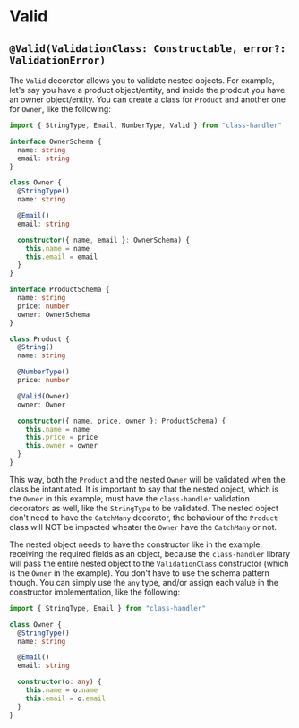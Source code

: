 # Valid

## `@Valid(ValidationClass: Constructable, error?: ValidationError)`

The `Valid` decorator allows you to validate nested objects. For example, let's say you have a product object/entity, and inside the prodcut you have an owner object/entity. You can create a class for `Product` and another one for `Owner`, like the following:

```typescript
import { StringType, Email, NumberType, Valid } from "class-handler"

interface OwnerSchema {
  name: string
  email: string
}

class Owner {
  @StringType()
  name: string

  @Email()
  email: string

  constructor({ name, email }: OwnerSchema) {
    this.name = name
    this.email = email
  }
}

interface ProductSchema {
  name: string
  price: number
  owner: OwnerSchema
}

class Product {
  @String()
  name: string

  @NumberType()
  price: number

  @Valid(Owner)
  owner: Owner

  constructor({ name, price, owner }: ProductSchema) {
    this.name = name
    this.price = price
    this.owner = owner
  }
}
```

This way, both the `Product` and the nested `Owner` will be validated when the class be intantiated. It is important to say that the nested object, which is the `Owner` in this example, must have the `class-handler` validation decorators as well, like the `StringType` to be validated. The nested object don't need to have the `CatchMany` decorator, the behaviour of the `Product` class will NOT be impacted wheater the `Owner` have the `CatchMany` or not.

The nested object needs to have the constructor like in the example, receiving the required fields as an object, because the `class-handler` library will pass the entire nested object to the `ValidationClass` constructor (which is the `Owner` in the example). You don't have to use the schema pattern though. You can simply use the `any` type, and/or assign each value in the constructor implementation, like the following:

```typescript
import { StringType, Email } from "class-handler"

class Owner {
  @StringType()
  name: string

  @Email()
  email: string

  constructor(o: any) {
    this.name = o.name
    this.email = o.email
  }
}
```
